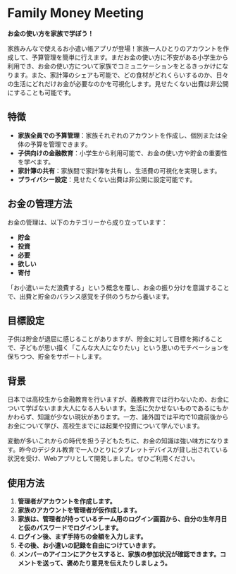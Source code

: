 # Family Money Meeting

**お金の使い方を家族で学ぼう！**

家族みんなで使えるお小遣い帳アプリが登場！家族一人ひとりのアカウントを作成して、予算管理を簡単に行えます。まだお金の使い方に不安がある小学生から利用でき、お金の使い方について家族でコミュニケーションをとるきっかけになります。また、家計簿のシェアも可能で、どの食材がどれくらいするのか、日々の生活にどれだけお金が必要なのかを可視化します。見せたくない出費は非公開にすることも可能です。

## 特徴

- **家族全員での予算管理**：家族それぞれのアカウントを作成し、個別または全体の予算を管理できます。
- **子供向けの金融教育**：小学生から利用可能で、お金の使い方や貯金の重要性を学べます。
- **家計簿の共有**：家族間で家計簿を共有し、生活費の可視化を実現します。
- **プライバシー設定**：見せたくない出費は非公開に設定可能です。

## お金の管理方法

お金の管理は、以下のカテゴリーから成り立っています：

- **貯金**
- **投資**
- **必要**
- **欲しい**
- **寄付**

「お小遣い＝ただ浪費する」という概念を覆し、お金の振り分けを意識することで、出費と貯金のバランス感覚を子供のうちから養います。

## 目標設定

子供は貯金が退屈に感じることがありますが、貯金に対して目標を掲げることで、子どもが思い描く「こんな大人になりたい」という思いのモチベーションを保ちつつ、貯金をサポートします。

## 背景

日本では高校生から金融教育を行いますが、義務教育では行わないため、お金について学ばないまま大人になる人もいます。生活に欠かせないものであるにもかかわらず、知識が少ない現状があります。一方、諸外国では平均で10歳前後からお金について学び、高校生までには起業や投資について学んでいます。

変動が多いこれからの時代を担う子どもたちに、お金の知識は強い味方になります。昨今のデジタル教育で一人ひとりにタブレットデバイスが貸し出されている状況を受け、Webアプリとして開発しました。ぜひご利用ください。

## 使用方法

1. **管理者がアカウントを作成します。**
2. **家族のアカウントを管理者が仮作成します。**
3. **家族は、管理者が持っているチーム用のログイン画面から、自分の生年月日と仮のパスワードでログインします。**
4. **ログイン後、まず手持ちの金額を入力します。**
5. **その後、お小遣いの記録を自由につけていきます。**
6. **メンバーのアイコンにアクセスすると、家族の参加状況が確認できます。コメントを送って、褒めたり意見を伝えたりしましょう。**
